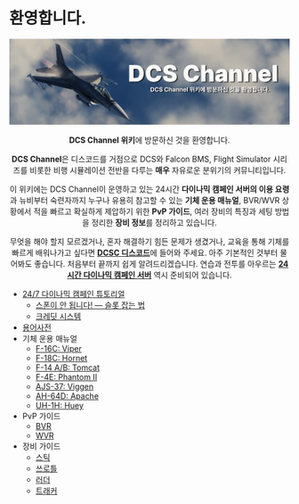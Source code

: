 # 환영합니다.
![](https://raw.githubusercontent.com/dcs-c/dcs-c.github.io/refs/heads/main/docs/images/fsg.png)

<p><center><b>DCS Channel 위키</b>에 방문하신 것을 환영합니다.</center></p>
<p><center><b>DCS Channel</b>은 디스코드를 거점으로 DCS와 Falcon BMS, Flight Simulator 시리즈를 비롯한 비행 시뮬레이션 전반을 다루는 <b>매우</b> 자유로운 분위기의 커뮤니티입니다.</center></p>
<p><center>이 위키에는 DCS Channel이 운영하고 있는 24시간 <b>다이나믹 캠페인 서버의 이용 요령</b>과 뉴비부터 숙련자까지 누구나 유용히 참고할 수 있는 <b>기체 운용 매뉴얼</b>, BVR/WVR 상황에서 적을 빠르고 확실하게 제압하기 위한 <b>PvP 가이드</b>, 여러 장비의 특징과 세팅 방법을 정리한 <b>장비 정보</b>를 정리하고 있습니다.</center></p>
<p><center>무엇을 해야 할지 모르겠거나, 혼자 해결하기 힘든 문제가 생겼거나, 교육을 통해 기체를 빠르게 배워나가고 싶다면 <b><a href="https://discord.gg/KMbDscMp9a">DCSC 디스코드</a></b>에 들어와 주세요. 아주 기본적인 것부터 물어봐도 좋습니다. 처음부터 끝까지 쉽게 알려드리겠습니다. 연습과 전투를 아우르는 <b><a href=/서버>24시간 다이나믹 캠페인 서버</a></b> 역시 준비되어 있습니다.</center></p>

* [24/7 다이나믹 캠페인 튜토리얼](/서버)
    * [스폰이 안 됩니다! — 슬롯 잡는 법](/서버/슬롯)
    * [크레딧 시스템](/서버/크레딧)
* [용어사전](가이드/용어사전)
* 기체 운용 매뉴얼
    * [F-16C: Viper](/매뉴얼/f16)
    * [F-18C: Hornet](/매뉴얼/f18)
    * [F-14 A/B: Tomcat](/매뉴얼/f14)
    * [F-4E: Phantom II](/매뉴얼/f4)
    * [AJS-37: Viggen](/매뉴얼/ajs37)
    * [AH-64D: Apache](/매뉴얼/ah64)
    * [UH-1H: Huey](/매뉴얼/uh1)
* PvP 가이드
    * [BVR](/가이드/bvr)
    * [WVR](/가이드/wvr)
* 장비 가이드
    * [스틱](/장비/스틱)
    * [쓰로틀](/장비/쓰로틀)
    * [러더](/장비/러더)
    * [트래커](/장비/트래커)
